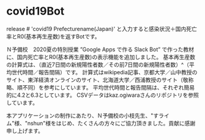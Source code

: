# covid19Bot
release #  'covid19 Prefecturename(Japan)' と入力すると感染状況＋国内死亡率とR0(基本再生産数)を返すBotです。

Ｎ予備校　2020夏の特別授業 ”Google Apps で作る Slack Bot” で作った教材に、国内死亡率とR0(基本再生産数)の表示機能を追加しました。
基本再生産数の計算式は、（直近7日間の新規陽性者数／その前7日間の新規陽性者数）^（平均世代時間／報告間隔）です。
計算式はwikipedia記事、京都大学／山中教授のサイト、東洋経済オンラインのサイト、北海道大学／西浦教授のサイト（敬称略、順不同）を参考にしています。
平均世代時間と報告間隔は、それぞれ簡易的に4.2と6.3としています。
CSVデータはkaz.ogiwaraさんのリポジトリを参照しています。

本アプリケーションの制作にあたり、Ｎ予備校の小枝先生、"すライム"様、"nshun"様をはじめ、たくさんの方々にご協力頂きました。貢献に感謝申し上げます。
